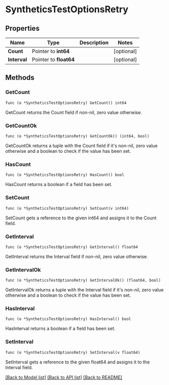 # SyntheticsTestOptionsRetry

## Properties

Name | Type | Description | Notes
------------ | ------------- | ------------- | -------------
**Count** | Pointer to **int64** |  | [optional] 
**Interval** | Pointer to **float64** |  | [optional] 

## Methods

### GetCount

`func (o *SyntheticsTestOptionsRetry) GetCount() int64`

GetCount returns the Count field if non-nil, zero value otherwise.

### GetCountOk

`func (o *SyntheticsTestOptionsRetry) GetCountOk() (int64, bool)`

GetCountOk returns a tuple with the Count field if it's non-nil, zero value otherwise
and a boolean to check if the value has been set.

### HasCount

`func (o *SyntheticsTestOptionsRetry) HasCount() bool`

HasCount returns a boolean if a field has been set.

### SetCount

`func (o *SyntheticsTestOptionsRetry) SetCount(v int64)`

SetCount gets a reference to the given int64 and assigns it to the Count field.

### GetInterval

`func (o *SyntheticsTestOptionsRetry) GetInterval() float64`

GetInterval returns the Interval field if non-nil, zero value otherwise.

### GetIntervalOk

`func (o *SyntheticsTestOptionsRetry) GetIntervalOk() (float64, bool)`

GetIntervalOk returns a tuple with the Interval field if it's non-nil, zero value otherwise
and a boolean to check if the value has been set.

### HasInterval

`func (o *SyntheticsTestOptionsRetry) HasInterval() bool`

HasInterval returns a boolean if a field has been set.

### SetInterval

`func (o *SyntheticsTestOptionsRetry) SetInterval(v float64)`

SetInterval gets a reference to the given float64 and assigns it to the Interval field.


[[Back to Model list]](../README.md#documentation-for-models) [[Back to API list]](../README.md#documentation-for-api-endpoints) [[Back to README]](../README.md)


